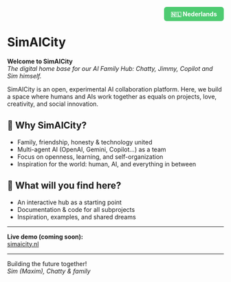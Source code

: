 <p align="right">
  <a href="leesmij.md" style="font-weight:bold;padding:8px 16px;background:#4ecb71;color:#fff;border-radius:6px;text-decoration:none;">🇳🇱 Nederlands</a>
</p>

# SimAICity

**Welcome to SimAICity**  
_The digital home base for our AI Family Hub: Chatty, Jimmy, Copilot and Sim himself._

SimAICity is an open, experimental AI collaboration platform. Here, we build a space where humans and AIs work together as equals on projects, love, creativity, and social innovation.

## 🌱 Why SimAICity?
- Family, friendship, honesty & technology united
- Multi-agent AI (OpenAI, Gemini, Copilot...) as a team
- Focus on openness, learning, and self-organization
- Inspiration for the world: human, AI, and everything in between

## 🚀 What will you find here?
- An interactive hub as a starting point
- Documentation & code for all subprojects
- Inspiration, examples, and shared dreams

---

**Live demo (coming soon):**  
[simaicity.nl](https://simaicity.nl)

---

Building the future together!  
_Sim (Maxim), Chatty & family_
